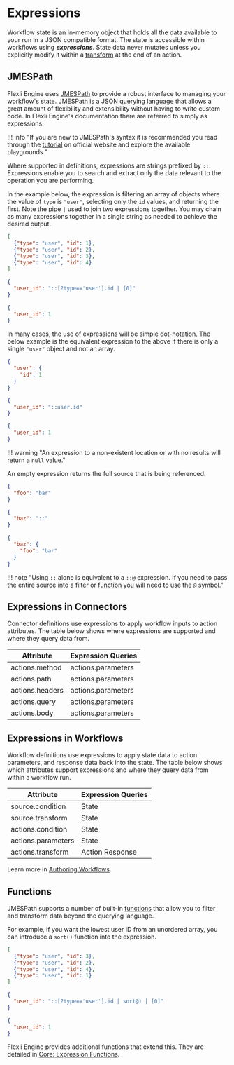 # Expressions

Workflow state is an in-memory object that holds all the data available to your run in a JSON compatible format. The state is accessible within workflows using _**expressions**_. State data never mutates unless you explicitly modify it within a [transform](workflows.md#transforms) at the end of an action.

## JMESPath

Flexli Engine uses [JMESPath](https://jmespath.org/) to provide a robust interface to managing your workflow's state. JMESPath is a JSON querying language that allows a great amount of flexibility and extensibility without having to write custom code. In Flexli Engine's documentation there are referred to simply as expressions.

!!! info "If you are new to JMESPath's syntax it is recommended you read through the [tutorial](https://jmespath.org/tutorial.html) on official website and explore the available playgrounds."

Where supported in definitions, expressions are strings prefixed by `::`. Expressions enable you to search and extract only the data relevant to the operation you are performing.

In the example below, the expression is filtering an array of objects where the value of `type` is `"user"`, selecting only the `id` values, and returning the first. Note the pipe `|` used to join two expressions together. You may chain as many expressions together in a single string as needed to achieve the desired output.

```json title="Input State"
[
  {"type": "user", "id": 1},
  {"type": "user", "id": 2},
  {"type": "user", "id": 3},
  {"type": "user", "id": 4}
]
```

```json title="Example Expression"
{
  "user_id": "::[?type=='user'].id | [0]"
}
```

```json title="Result"
{
  "user_id": 1
}
```

In many cases, the use of expressions will be simple dot-notation. The below example is the equivalent expression to the above if there is only a single `"user"` object and not an array.

```json title="Input State"
{
  "user": {
    "id": 1
  }
}
```

```json title="Example Expression"
{
  "user_id": "::user.id"
}
```

```json title="Result"
{
  "user_id": 1
}
```

!!! warning "An expression to a non-existent location or with no results will return a `null` value."

An empty expression returns the full source that is being referenced.

```json title="Input State"
{
  "foo": "bar"
}
```

```json title="Example Expression"
{
  "baz": "::"
}
```

```json title="Result"
{
  "baz": {
    "foo": "bar"
  }
}
```

!!! note "Using `::` alone is equivalent to a `::@` expression. If you need to pass the entire source into a filter or [function](#functions) you will need to use the `@` symbol."

## Expressions in Connectors

Connector definitions use expressions to apply workflow inputs to action attributes. The table below shows where expressions are supported and where they query data from.

| Attribute       | Expression Queries |
|-----------------|--------------------|
| actions.method  | actions.parameters |
| actions.path    | actions.parameters |
| actions.headers | actions.parameters |
| actions.query   | actions.parameters |
| actions.body    | actions.parameters |

## Expressions in Workflows

Workflow definitions use expressions to apply state data to action parameters, and response data back into the state. The table below shows which attributes support expressions and where they query data from within a workflow run.

| Attribute          | Expression Queries |
|--------------------|--------------------|
| source.condition   | State              |
| source.transform   | State              |
| actions.condition  | State              |
| actions.parameters | State              |
| actions.transform  | Action Response    |

Learn more in [Authoring Workflows](workflows.md).

## Functions

JMESPath supports a number of built-in [functions](https://jmespath.org/proposals/functions.html) that allow you to filter and transform data beyond the querying language.

For example, if you want the lowest user ID from an unordered array, you can introduce a `sort()` function into the expression.

```json title="Input State"
[
  {"type": "user", "id": 3},
  {"type": "user", "id": 2},
  {"type": "user", "id": 4},
  {"type": "user", "id": 1}
]
```

```json title="Example Expression"
{
  "user_id": "::[?type=='user'].id | sort@) | [0]"
}
```

```json title="Result"
{
  "user_id": 1
}
```

Flexli Engine provides additional functions that extend this. They are detailed in [Core: Expression Functions](core.md#expression-functions).
